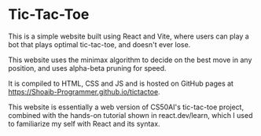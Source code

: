 # Tic-Tac-Toe

This is a simple website built using React and Vite, where users can play a bot that plays optimal tic-tac-toe, and doesn't ever lose.

This website uses the minimax algorithm to decide on the best move in any position, and uses alpha-beta pruning for speed.

It is compiled to HTML, CSS and JS and is hosted on GitHub pages at https://Shoaib-Programmer.github.io/tictactoe.

This website is essentially a web version of CS50AI's tic-tac-toe project, combined with the hands-on tutorial shown in react.dev/learn, which I used to familiarize my self with React and its syntax.
